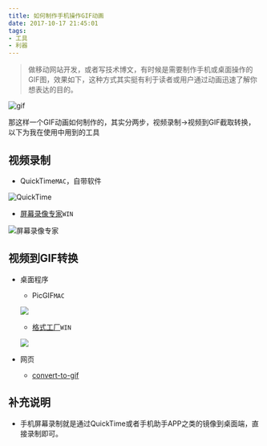 ```yaml
---
title: 如何制作手机操作GIF动画
date: 2017-10-17 21:45:01
tags:
- 工具
- 利器
---
```

> 做移动网站开发，或者写技术博文，有时候是需要制作手机或桌面操作的GIF图，效果如下，这种方式其实挺有利于读者或用户通过动画迅速了解你想表达的目的。

![gif](http://or0g12e5e.bkt.clouddn.com/wakatime-oauth.gif)

那这样一个GIF动画如何制作的，其实分两步，视频录制->视频到GIF截取转换，以下为我在使用中用到的工具

## 视频录制
+ QuickTime`MAC`，自带软件

![QuickTime](http://or0g12e5e.bkt.clouddn.com/blog/2017-10-17-135412.jpg)

+ [屏幕录像专家](http://www.tlxsoft.com/index1.htm)`WIN`

![屏幕录像专家](http://or0g12e5e.bkt.clouddn.com/blog/2017-10-17-150355.jpg)

## 视频到GIF转换

+ 桌面程序
    - PicGIF`MAC`
    
    ![](http://or0g12e5e.bkt.clouddn.com/blog/2017-10-17-135630.jpg)
    
    - [格式工厂](http://www.pcfreetime.com/formatfactory/CN/index.html)`WIN`
    
    ![](http://or0g12e5e.bkt.clouddn.com/blog/2017-10-17-135933.jpg)
    
+ 网页
   - [convert-to-gif](https://image.online-convert.com/convert-to-gif)
   

## 补充说明

+ 手机屏幕录制就是通过QuickTime或者手机助手APP之类的镜像到桌面端，直接录制即可。
